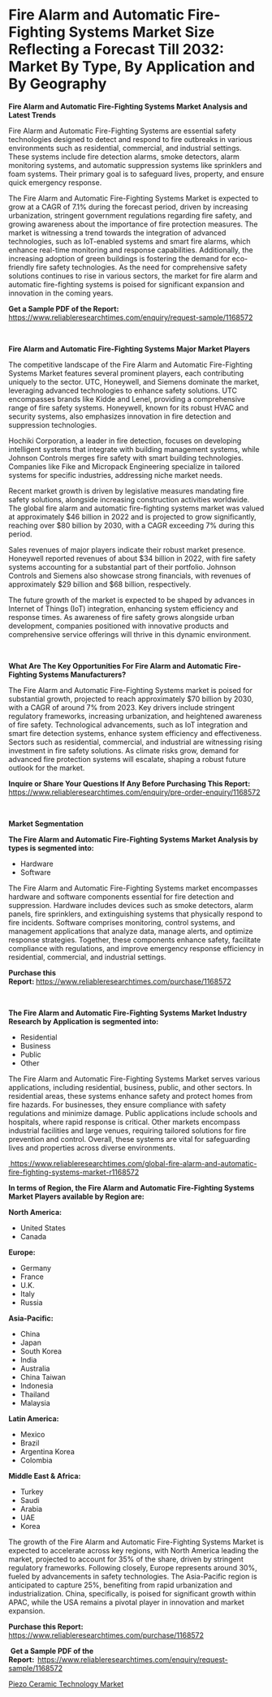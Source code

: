 <p><h1>Fire Alarm and Automatic Fire-Fighting Systems Market Size Reflecting a Forecast Till 2032: Market By Type, By Application and By Geography</h1></p><p><strong>Fire Alarm and Automatic Fire-Fighting Systems Market Analysis and Latest Trends</strong></p>
<p><p>Fire Alarm and Automatic Fire-Fighting Systems are essential safety technologies designed to detect and respond to fire outbreaks in various environments such as residential, commercial, and industrial settings. These systems include fire detection alarms, smoke detectors, alarm monitoring systems, and automatic suppression systems like sprinklers and foam systems. Their primary goal is to safeguard lives, property, and ensure quick emergency response.</p><p>The Fire Alarm and Automatic Fire-Fighting Systems Market is expected to grow at a CAGR of 7.1% during the forecast period, driven by increasing urbanization, stringent government regulations regarding fire safety, and growing awareness about the importance of fire protection measures. The market is witnessing a trend towards the integration of advanced technologies, such as IoT-enabled systems and smart fire alarms, which enhance real-time monitoring and response capabilities. Additionally, the increasing adoption of green buildings is fostering the demand for eco-friendly fire safety technologies. As the need for comprehensive safety solutions continues to rise in various sectors, the market for fire alarm and automatic fire-fighting systems is poised for significant expansion and innovation in the coming years.</p></p>
<p><strong>Get a Sample PDF of the Report:&nbsp;</strong> <a href="https://www.reliableresearchtimes.com/enquiry/request-sample/1168572?utm_campaign=3287&utm_medium=2&utm_source=Github&utm_content=ia&utm_term=29032025&utm_id=fire-alarm-and-automatic-fire-fighting-systems">https://www.reliableresearchtimes.com/enquiry/request-sample/1168572</a></p>
<p>&nbsp;</p>
<p><strong>Fire Alarm and Automatic Fire-Fighting Systems Major Market Players</strong></p>
<p><p>The competitive landscape of the Fire Alarm and Automatic Fire-Fighting Systems Market features several prominent players, each contributing uniquely to the sector. UTC, Honeywell, and Siemens dominate the market, leveraging advanced technologies to enhance safety solutions. UTC encompasses brands like Kidde and Lenel, providing a comprehensive range of fire safety systems. Honeywell, known for its robust HVAC and security systems, also emphasizes innovation in fire detection and suppression technologies.</p><p>Hochiki Corporation, a leader in fire detection, focuses on developing intelligent systems that integrate with building management systems, while Johnson Controls merges fire safety with smart building technologies. Companies like Fike and Micropack Engineering specialize in tailored systems for specific industries, addressing niche market needs.</p><p>Recent market growth is driven by legislative measures mandating fire safety solutions, alongside increasing construction activities worldwide. The global fire alarm and automatic fire-fighting systems market was valued at approximately $46 billion in 2022 and is projected to grow significantly, reaching over $80 billion by 2030, with a CAGR exceeding 7% during this period.</p><p>Sales revenues of major players indicate their robust market presence. Honeywell reported revenues of about $34 billion in 2022, with fire safety systems accounting for a substantial part of their portfolio. Johnson Controls and Siemens also showcase strong financials, with revenues of approximately $29 billion and $68 billion, respectively.</p><p>The future growth of the market is expected to be shaped by advances in Internet of Things (IoT) integration, enhancing system efficiency and response times. As awareness of fire safety grows alongside urban development, companies positioned with innovative products and comprehensive service offerings will thrive in this dynamic environment.</p></p>
<p>&nbsp;</p>
<p><strong>What Are The Key Opportunities For Fire Alarm and Automatic Fire-Fighting Systems Manufacturers?</strong></p>
<p><p>The Fire Alarm and Automatic Fire-Fighting Systems market is poised for substantial growth, projected to reach approximately $70 billion by 2030, with a CAGR of around 7% from 2023. Key drivers include stringent regulatory frameworks, increasing urbanization, and heightened awareness of fire safety. Technological advancements, such as IoT integration and smart fire detection systems, enhance system efficiency and effectiveness. Sectors such as residential, commercial, and industrial are witnessing rising investment in fire safety solutions. As climate risks grow, demand for advanced fire protection systems will escalate, shaping a robust future outlook for the market.</p></p>
<p><strong>Inquire or Share Your Questions If Any Before Purchasing This Report:</strong> <a href="https://www.reliableresearchtimes.com/enquiry/pre-order-enquiry/1168572?utm_campaign=3287&utm_medium=2&utm_source=Github&utm_content=ia&utm_term=29032025&utm_id=fire-alarm-and-automatic-fire-fighting-systems">https://www.reliableresearchtimes.com/enquiry/pre-order-enquiry/1168572</a></p>
<p>&nbsp;</p>
<p><strong>Market Segmentation</strong></p>
<p><strong>The Fire Alarm and Automatic Fire-Fighting Systems Market Analysis by types is segmented into:</strong></p>
<p><ul><li>Hardware</li><li>Software</li></ul></p>
<p><p>The Fire Alarm and Automatic Fire-Fighting Systems market encompasses hardware and software components essential for fire detection and suppression. Hardware includes devices such as smoke detectors, alarm panels, fire sprinklers, and extinguishing systems that physically respond to fire incidents. Software comprises monitoring, control systems, and management applications that analyze data, manage alerts, and optimize response strategies. Together, these components enhance safety, facilitate compliance with regulations, and improve emergency response efficiency in residential, commercial, and industrial settings.</p></p>
<p><strong>Purchase this Report:&nbsp;</strong><a href="https://www.reliableresearchtimes.com/purchase/1168572?utm_campaign=3287&utm_medium=2&utm_source=Github&utm_content=ia&utm_term=29032025&utm_id=fire-alarm-and-automatic-fire-fighting-systems">https://www.reliableresearchtimes.com/purchase/1168572</a></p>
<p>&nbsp;</p>
<p><strong>The Fire Alarm and Automatic Fire-Fighting Systems Market Industry Research by Application is segmented into:</strong></p>
<p><ul><li>Residential</li><li>Business</li><li>Public</li><li>Other</li></ul></p>
<p><p>The Fire Alarm and Automatic Fire-Fighting Systems Market serves various applications, including residential, business, public, and other sectors. In residential areas, these systems enhance safety and protect homes from fire hazards. For businesses, they ensure compliance with safety regulations and minimize damage. Public applications include schools and hospitals, where rapid response is critical. Other markets encompass industrial facilities and large venues, requiring tailored solutions for fire prevention and control. Overall, these systems are vital for safeguarding lives and properties across diverse environments.</p></p>
<p><a href="https://www.reliableresearchtimes.com/global-fire-alarm-and-automatic-fire-fighting-systems-market-r1168572?utm_campaign=3287&utm_medium=2&utm_source=Github&utm_content=ia&utm_term=29032025&utm_id=fire-alarm-and-automatic-fire-fighting-systems">&nbsp;https://www.reliableresearchtimes.com/global-fire-alarm-and-automatic-fire-fighting-systems-market-r1168572</a></p>
<p><strong>In terms of Region, the Fire Alarm and Automatic Fire-Fighting Systems Market Players available by Region are:</strong></p>
<p>
    <p> <strong> North America: </strong>
        <ul>
            <li>United States</li>
            <li>Canada</li>
        </ul>
        </p> 
    <p> <strong> Europe: </strong>
        <ul>
            <li>Germany</li>
            <li>France</li>
            <li>U.K.</li>
            <li>Italy</li>
            <li>Russia</li>
        </ul>
        </p> 
    <p> <strong> Asia-Pacific: </strong>
        <ul>
            <li>China</li>
            <li>Japan</li>
            <li>South Korea</li>
            <li>India</li>
            <li>Australia</li>
            <li>China Taiwan</li>
            <li>Indonesia</li>
            <li>Thailand</li>
            <li>Malaysia</li>
        </ul>
        </p> 
    <p> <strong> Latin America: </strong>
        <ul>
            <li>Mexico</li>
            <li>Brazil</li>
            <li>Argentina Korea</li>
            <li>Colombia</li>
        </ul>
        </p> 
    <p> <strong> Middle East & Africa: </strong>
        <ul>
            <li>Turkey</li>
            <li>Saudi</li>
            <li>Arabia</li>
            <li>UAE</li>
            <li>Korea</li>
        </ul>
    </p>
    </p>
<p><p>The growth of the Fire Alarm and Automatic Fire-Fighting Systems Market is expected to accelerate across key regions, with North America leading the market, projected to account for 35% of the share, driven by stringent regulatory frameworks. Following closely, Europe represents around 30%, fueled by advancements in safety technologies. The Asia-Pacific region is anticipated to capture 25%, benefiting from rapid urbanization and industrialization. China, specifically, is poised for significant growth within APAC, while the USA remains a pivotal player in innovation and market expansion.</p></p>
<p><strong>Purchase this Report: </strong><a href="https://www.reliableresearchtimes.com/purchase/1168572?utm_campaign=3287&utm_medium=2&utm_source=Github&utm_content=ia&utm_term=29032025&utm_id=fire-alarm-and-automatic-fire-fighting-systems">https://www.reliableresearchtimes.com/purchase/1168572</a></p>
<p>&nbsp;<strong>Get a Sample PDF of the Report:&nbsp;&nbsp;</strong><a href="https://www.reliableresearchtimes.com/enquiry/request-sample/1168572?utm_campaign=3287&utm_medium=2&utm_source=Github&utm_content=ia&utm_term=29032025&utm_id=fire-alarm-and-automatic-fire-fighting-systems">https://www.reliableresearchtimes.com/enquiry/request-sample/1168572</a></p>
<p><strong></strong></p>
<p><p><a href="https://github.com/wakerizaak8g/Market-Research-Report-List-1/blob/main/piezo-ceramic-technology-market.md?utm_campaign=3287&utm_medium=2&utm_source=Github&utm_content=ia&utm_term=29032025&utm_id=fire-alarm-and-automatic-fire-fighting-systems">Piezo Ceramic Technology Market</a></p></p>